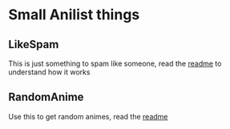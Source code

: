 # Small Anilist things

## LikeSpam

This is just something to spam like someone, read the [readme](LikeSpam/README.md) to understand how it works

## RandomAnime

Use this to get random animes, read the [readme](RandomAnime/README.md)
